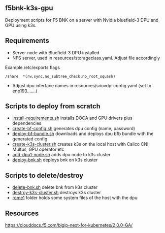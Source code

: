 ## f5bnk-k3s-gpu

Deployment scripts for F5 BNK on a server with Nvidia bluefield-3 DPU and
GPU using k3s.

## Requirements

- Server node with Bluefield-3 DPU installed
- NFS server, used in resources/storageclass.yaml. Adjust file accordingly

Example /etc/exports flags

```
/share  *(rw,sync,no_subtree_check,no_root_squash)
```

- Adjust dpu interface names in resources/sriovdp-config.yaml (set to enp193.......)


## Scripts to deploy from scratch

- [install-requirements.sh](install-requirements.sh) installs DOCA and GPU drivers plus dependencies
- [create-bf-config.sh](create-bf-config.sh) generates dpu config (name, password)
- [deploy-bf-bundle.sh](deploy-bf-bundle.sh) downloads and deploys dpu bfb bundle with the generated config
- [create-k3s-cluster.sh](create-k3s-cluster.sh) creates k3s on the local host with Calico CNI, Multus, GPU operator etc
- [add-dpu1-node.sh](add-dpu1-node.sh) adds dpu node to k3s cluster
- [deploy-bnk.sh](deploy-bnk.sh) deploys bnk on k3s cluster

## Scripts to delete/destroy

- [delete-bnk.sh](delete-bnk.sh) delete bnk from k3s cluster
- [destroy-k3s-cluster.sh](destroy-k3s-cluster.sh) destroys k3s cluster
- [rome1](rome1/) folder holds some system files of the host with the dpu

## Resources

https://clouddocs.f5.com/bigip-next-for-kubernetes/2.0.0-GA/


